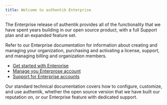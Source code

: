 ```yaml
---
title: Welcome to authentik Enterprise
---
```


The Enterprise release of authentik provides all of the functionality that we have spent years building in our open source product, with a full Support plan and an expanded feature set.

Refer to our Enterprise documentation for information about creating and managing your organization, purchasing and activating a license, support, and managing billing and organization members.

* [Get started with Enterprise](./get-started.md)
* [Manage you Enterprose account](./manage-enterprise.md)
* [Support for Enterprise accounts](./entsupport.md)

Our standard technical documentation covers how to configure,  customize, and use authentik, whether the open source version that we have built our reputation on, or our Enterprise feature with dedicated support.
